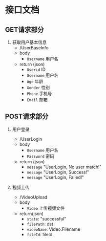 # 接口文档

## GET请求部分
1. 获取用户基本信息
    + /UserBaseInfo
    + body
        + `Username` 用户名
    + return (json)
        + `Userid` ID
        + `Username` 用户名
        + `Age` 年龄
        + `Gender` 性别
        + `Phone` 手机号
        + `Email` 邮箱
## POST请求部分
1. 用户登录
    + /UserLogin
    + body
        + `Username` 用户名
        + `Password` 密码
    + return (json)
        + `message` "UserLogin, No user match!"
        + `message` "UserLogin, Success!"
        + `message` "UserLogin, Failed!"
      
2. 视频上传
    + /VideoUpload
    + body
        + `Video` 上传视频文件
    + return(json)
        + `state`: "successful"
        + `filePath`: dst
        + `videoName`: Video.Filename
        + `fileId`: fileId
